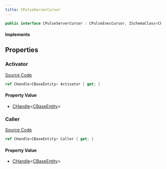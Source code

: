 ```yaml
---
title: CPulseServerCursor
---
```


```csharp
public interface CPulseServerCursor : CPulseExecCursor, ISchemaClass<CPulseExecCursor>, ISchemaClass<CPulseServerCursor>, ISchemaField, ISchemaClass, INativeHandle
```

#### Implements

## Properties

### Activator

[Source Code](https://github.com/swiftly-solution/swiftlys2/blob/beta/managed/src/SwiftlyS2.Generated/Schemas/Interfaces/CPulseServerCursor.cs#L16)

```csharp
ref CHandle<CBaseEntity> Activator { get; }
```

#### Property Value

- [CHandle](/docs/api/shared/natives/chandle-1)<[CBaseEntity](/docs/api/shared/schemadefinitions/cbaseentity)>

### Caller

[Source Code](https://github.com/swiftly-solution/swiftlys2/blob/beta/managed/src/SwiftlyS2.Generated/Schemas/Interfaces/CPulseServerCursor.cs#L18)

```csharp
ref CHandle<CBaseEntity> Caller { get; }
```

#### Property Value

- [CHandle](/docs/api/shared/natives/chandle-1)<[CBaseEntity](/docs/api/shared/schemadefinitions/cbaseentity)>

